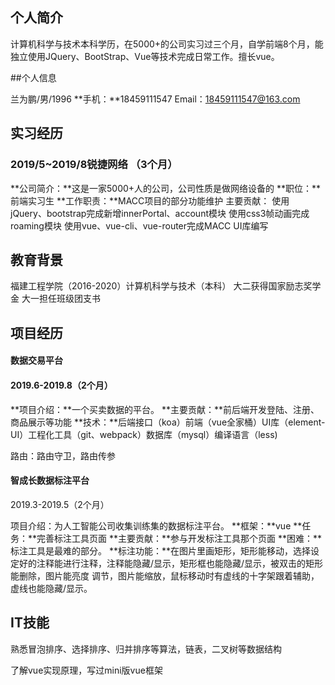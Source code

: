 ## 个人简介

计算机科学与技术本科学历，在5000+的公司实习过三个月，自学前端8个月，能独立使用JQuery、BootStrap、Vue等技术完成日常工作。擅长vue。

##个人信息


兰为鹏/男/1996 
**手机：**18459111547
Email：18459111547@163.com 
## 实习经历
###  2019/5~2019/8锐捷网络 （3个月）

**公司简介：**这是一家5000+人的公司，公司性质是做网络设备的
**职位：**前端实习生
**工作职责：**MACC项目的部分功能维护
主要贡献：
使用jQuery、bootstrap完成新增innerPortal、account模块
使用css3帧动画完成roaming模块
使用vue、vue-cli、vue-router完成MACC UI库编写

## 教育背景

福建工程学院（2016-2020）计算机科学与技术（本科）
大二获得国家励志奖学金
大一担任班级团支书

## 项目经历

#### 数据交易平台

#### 2019.6-2019.8（2个月）

**项目介绍：**一个买卖数据的平台。
**主要贡献：**前后端开发登陆、注册、商品展示等功能
**技术：**后端接口（koa）前端（vue全家桶）UI库（element-UI）工程化工具（git、webpack）数据库（mysql）编译语言（less)

路由：路由守卫，路由传参

#### 智成长数据标注平台

2019.3-2019.5（2个月）

项目介绍：为人工智能公司收集训练集的数据标注平台。
**框架：**vue
**任务：**完善标注工具页面
**主要贡献：**参与开发标注工具那个页面
**困难：**标注工具是最难的部分。
**标注功能：**在图片里画矩形，矩形能移动，选择设定好的注释能进行注释，注释能隐藏/显示，矩形框也能隐藏/显示，被双击的矩形能删除，图片能亮度 调节，图片能缩放，鼠标移动时有虚线的十字架跟着辅助，虚线也能隐藏/显示。

## IT技能

熟悉冒泡排序、选择排序、归并排序等算法，链表，二叉树等数据结构

了解vue实现原理，写过mini版vue框架